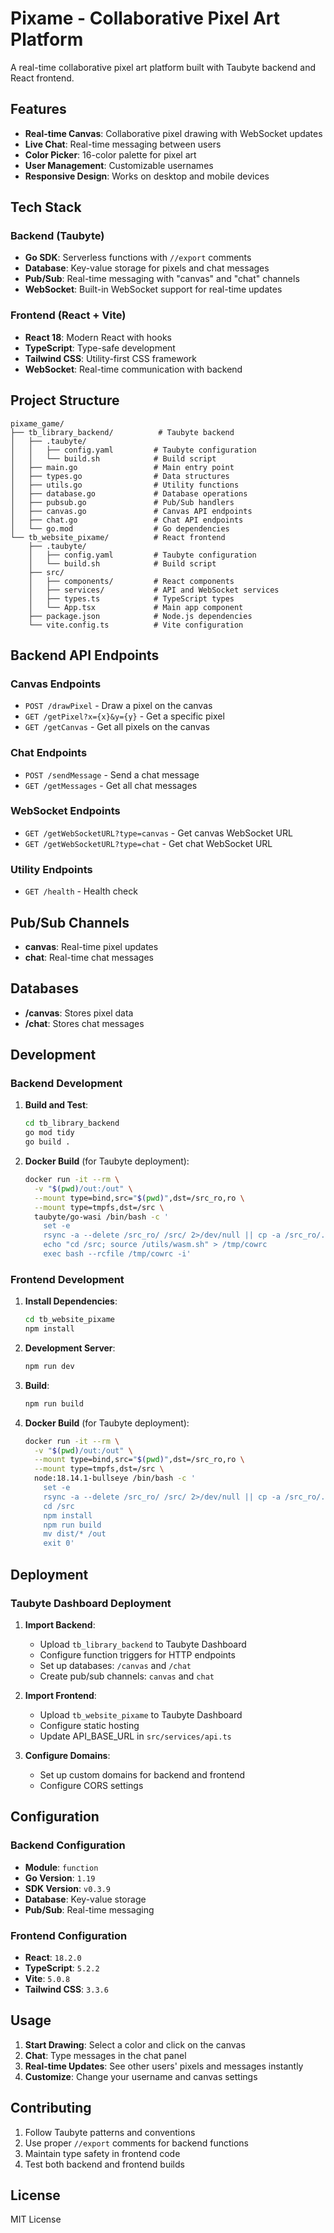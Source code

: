 # Pixame - Collaborative Pixel Art Platform

A real-time collaborative pixel art platform built with Taubyte backend and React frontend.

## Features

- **Real-time Canvas**: Collaborative pixel drawing with WebSocket updates
- **Live Chat**: Real-time messaging between users
- **Color Picker**: 16-color palette for pixel art
- **User Management**: Customizable usernames
- **Responsive Design**: Works on desktop and mobile devices

## Tech Stack

### Backend (Taubyte)

- **Go SDK**: Serverless functions with `//export` comments
- **Database**: Key-value storage for pixels and chat messages
- **Pub/Sub**: Real-time messaging with "canvas" and "chat" channels
- **WebSocket**: Built-in WebSocket support for real-time updates

### Frontend (React + Vite)

- **React 18**: Modern React with hooks
- **TypeScript**: Type-safe development
- **Tailwind CSS**: Utility-first CSS framework
- **WebSocket**: Real-time communication with backend

## Project Structure

```
pixame_game/
├── tb_library_backend/          # Taubyte backend
│   ├── .taubyte/
│   │   ├── config.yaml         # Taubyte configuration
│   │   └── build.sh            # Build script
│   ├── main.go                 # Main entry point
│   ├── types.go                # Data structures
│   ├── utils.go                # Utility functions
│   ├── database.go             # Database operations
│   ├── pubsub.go               # Pub/Sub handlers
│   ├── canvas.go               # Canvas API endpoints
│   ├── chat.go                 # Chat API endpoints
│   └── go.mod                  # Go dependencies
└── tb_website_pixame/          # React frontend
    ├── .taubyte/
    │   ├── config.yaml         # Taubyte configuration
    │   └── build.sh            # Build script
    ├── src/
    │   ├── components/         # React components
    │   ├── services/           # API and WebSocket services
    │   ├── types.ts            # TypeScript types
    │   └── App.tsx             # Main app component
    ├── package.json            # Node.js dependencies
    └── vite.config.ts          # Vite configuration
```

## Backend API Endpoints

### Canvas Endpoints

- `POST /drawPixel` - Draw a pixel on the canvas
- `GET /getPixel?x={x}&y={y}` - Get a specific pixel
- `GET /getCanvas` - Get all pixels on the canvas

### Chat Endpoints

- `POST /sendMessage` - Send a chat message
- `GET /getMessages` - Get all chat messages

### WebSocket Endpoints

- `GET /getWebSocketURL?type=canvas` - Get canvas WebSocket URL
- `GET /getWebSocketURL?type=chat` - Get chat WebSocket URL

### Utility Endpoints

- `GET /health` - Health check

## Pub/Sub Channels

- **canvas**: Real-time pixel updates
- **chat**: Real-time chat messages

## Databases

- **/canvas**: Stores pixel data
- **/chat**: Stores chat messages

## Development

### Backend Development

1. **Build and Test**:

   ```bash
   cd tb_library_backend
   go mod tidy
   go build .
   ```

2. **Docker Build** (for Taubyte deployment):
   ```bash
   docker run -it --rm \
     -v "$(pwd)/out:/out" \
     --mount type=bind,src="$(pwd)",dst=/src_ro,ro \
     --mount type=tmpfs,dst=/src \
     taubyte/go-wasi /bin/bash -c '
       set -e
       rsync -a --delete /src_ro/ /src/ 2>/dev/null || cp -a /src_ro/. /src/
       echo "cd /src; source /utils/wasm.sh" > /tmp/cowrc
       exec bash --rcfile /tmp/cowrc -i'
   ```

### Frontend Development

1. **Install Dependencies**:

   ```bash
   cd tb_website_pixame
   npm install
   ```

2. **Development Server**:

   ```bash
   npm run dev
   ```

3. **Build**:

   ```bash
   npm run build
   ```

4. **Docker Build** (for Taubyte deployment):
   ```bash
   docker run -it --rm \
     -v "$(pwd)/out:/out" \
     --mount type=bind,src="$(pwd)",dst=/src_ro,ro \
     --mount type=tmpfs,dst=/src \
     node:18.14.1-bullseye /bin/bash -c '
       set -e
       rsync -a --delete /src_ro/ /src/ 2>/dev/null || cp -a /src_ro/. /src/
       cd /src
       npm install
       npm run build
       mv dist/* /out
       exit 0'
   ```

## Deployment

### Taubyte Dashboard Deployment

1. **Import Backend**:

   - Upload `tb_library_backend` to Taubyte Dashboard
   - Configure function triggers for HTTP endpoints
   - Set up databases: `/canvas` and `/chat`
   - Create pub/sub channels: `canvas` and `chat`

2. **Import Frontend**:

   - Upload `tb_website_pixame` to Taubyte Dashboard
   - Configure static hosting
   - Update API_BASE_URL in `src/services/api.ts`

3. **Configure Domains**:
   - Set up custom domains for backend and frontend
   - Configure CORS settings

## Configuration

### Backend Configuration

- **Module**: `function`
- **Go Version**: `1.19`
- **SDK Version**: `v0.3.9`
- **Database**: Key-value storage
- **Pub/Sub**: Real-time messaging

### Frontend Configuration

- **React**: `18.2.0`
- **TypeScript**: `5.2.2`
- **Vite**: `5.0.8`
- **Tailwind CSS**: `3.3.6`

## Usage

1. **Start Drawing**: Select a color and click on the canvas
2. **Chat**: Type messages in the chat panel
3. **Real-time Updates**: See other users' pixels and messages instantly
4. **Customize**: Change your username and canvas settings

## Contributing

1. Follow Taubyte patterns and conventions
2. Use proper `//export` comments for backend functions
3. Maintain type safety in frontend code
4. Test both backend and frontend builds

## License

MIT License
